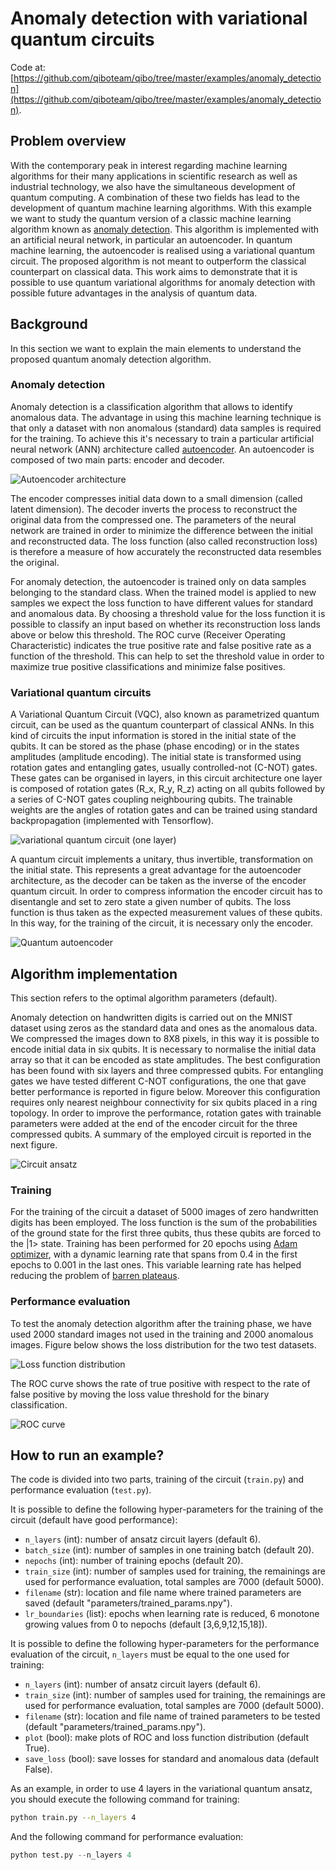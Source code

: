 # Anomaly detection with variational quantum circuits

Code at: [https://github.com/qiboteam/qibo/tree/master/examples/anomaly_detection](https://github.com/qiboteam/qibo/tree/master/examples/anomaly_detection).

## Problem overview

With the contemporary peak in interest regarding machine learning algorithms for their many applications in scientific research as well as industrial technology, we also have the simultaneous development of quantum computing. A combination of these two fields has lead to the development of quantum machine learning algorithms.
With this example we want to study the quantum version of a classic machine learning algorithm known as [anomaly detection](https://arxiv.org/abs/2007.02500). This algorithm is implemented with an artificial neural network, in particular an autoencoder. In quantum machine learning, the autoencoder is realised using a variational quantum circuit. The proposed algorithm is not meant to outperform the classical counterpart on classical data. This work aims to demonstrate that it is possible to use quantum variational algorithms for anomaly detection with possible future advantages in the analysis of quantum data.

## Background

In this section we want to explain the main elements to understand the proposed quantum anomaly detection algorithm.

### Anomaly detection

Anomaly detection is a classification algorithm that allows to identify anomalous data. The advantage in using this machine learning technique is that only a dataset with non anomalous (standard) data samples is required for the training.
To achieve this it's necessary to train a particular artificial neural network (ANN) architecture called [autoencoder](https://arxiv.org/abs/2003.05991). An autoencoder is composed of two main parts: encoder and decoder.

![Autoencoder architecture](images/Fig1.png)

The encoder compresses initial data down to a small dimension (called latent dimension). The decoder inverts the process to reconstruct the original data from the compressed one. The parameters of the neural network are trained in order to minimize the difference between the initial and reconstructed data. The loss function (also called reconstruction loss) is therefore a measure of how accurately the reconstructed data resembles the original.

For anomaly detection, the autoencoder is trained only on data samples belonging to the standard class. When the trained model is applied to new samples we expect the loss function to have different values for standard and anomalous data.
By choosing a threshold value for the loss function it is possible to classify an input based on whether its reconstruction loss lands above or below this threshold. The ROC curve (Receiver Operating Characteristic) indicates the true positive rate and false positive rate as a function of the threshold. This can help to set the threshold value in order to maximize true positive classifications and minimize false positives.

### Variational quantum circuits

A Variational Quantum Circuit (VQC), also known as parametrized quantum circuit, can be used as the quantum counterpart of classical ANNs. In this kind of circuits the input information is stored in the initial state of the qubits. It can be stored as the phase (phase encoding) or in the states amplitudes (amplitude encoding). The initial state is transformed using rotation gates and entangling gates, usually controlled-not (C-NOT) gates. These gates can be organised in layers, in this circuit architecture one layer is composed of rotation gates (R_x, R_y, R_z) acting on all qubits followed by a series of C-NOT gates coupling neighbouring qubits. The trainable weights are the angles of rotation gates and can be trained using standard backpropagation (implemented with Tensorflow).

![variational quantum circuit (one layer)](images/Fig2.png)

A quantum circuit implements a unitary, thus invertible, transformation on the initial state. This represents a great advantage for the autoencoder architecture, as the decoder can be taken as the inverse of the encoder quantum circuit. In order to compress information the encoder circuit has to disentangle and set to zero state a given number of qubits. The loss function is thus taken as the expected measurement values of these qubits. In this way, for the training of the circuit, it is necessary only the encoder.

![Quantum autoencoder](images/Fig3.png)

## Algorithm implementation

This section refers to the optimal algorithm parameters (default).

Anomaly detection on handwritten digits is carried out on the MNIST dataset using zeros as the standard data and ones as the anomalous data. We compressed the images down to 8X8 pixels, in this way it is possible to encode initial data in six qubits. It is necessary to normalise the initial data array so that it can be encoded as state amplitudes.
The best configuration has been found with six layers and three compressed qubits. For entangling gates we have tested different C-NOT configurations, the one that gave better performance is reported in figure below.
Moreover this configuration requires only nearest neighbour connectivity for six qubits placed in a ring topology. In order to improve the performance, rotation gates with trainable parameters were added at the end of the encoder circuit for the three compressed qubits. A summary of the employed circuit is reported in the next figure.

![Circuit ansatz](images/Fig4.png)

### Training

For the training of the circuit a dataset of 5000 images of zero handwritten digits has been employed. The loss function is the sum of the probabilities of the ground state for the first three qubits, thus these qubits are forced to the |1> state.
Training has been performed for 20 epochs using [Adam optimizer](https://arxiv.org/pdf/1412.6980.pdf), with a dynamic learning rate that spans from 0.4 in the first epochs to 0.001 in the last ones. This variable learning rate has helped reducing the problem of [barren plateaus](https://arxiv.org/pdf/1803.11173.pdf).

### Performance evaluation

To test the anomaly detection algorithm after the training phase, we have used 2000 standard images not used in the training and 2000 anomalous images. Figure below shows the loss distribution for the two test datasets.

![Loss function distribution](images/Fig5.png)

The ROC curve shows the rate of true positive with respect to the rate of false positive by moving the loss value threshold for the binary classification.

![ROC curve](images/Fig6.png)

## How to run an example?

The code is divided into two parts, training of the circuit (`train.py`) and performance evaluation (`test.py`).

It is possible to define the following hyper-parameters for the training of the circuit (default have good performance):
- `n_layers` (int): number of ansatz circuit layers (default 6).
- `batch_size` (int): number of samples in one training batch (default 20).
- `nepochs` (int): number of training epochs (default 20).
- `train_size` (int): number of samples used for training, the remainings are used for performance evaluation, total samples are 7000 (default 5000).
- `filename` (str): location and file name where trained parameters are saved (default "parameters/trained_params.npy").
- `lr_boundaries` (list): epochs when learning rate is reduced, 6 monotone growing values from 0 to nepochs (default [3,6,9,12,15,18]).

It is possible to define the following hyper-parameters for the performance evaluation of the circuit, `n_layers` must be equal to the one used for training:
- `n_layers` (int): number of ansatz circuit layers (default 6).
- `train_size` (int): number of samples used for training, the remainings are used for performance evaluation, total samples are 7000 (default 5000).
- `filename` (str): location and file name of trained parameters to be tested (default "parameters/trained_params.npy").
- `plot` (bool): make plots of ROC and loss function distribution (default True).
- `save_loss` (bool): save losses for standard and anomalous data (default False).

As an example, in order to use 4 layers in the variational quantum ansatz, you should execute the following command for training:

```bash
python train.py --n_layers 4
```
And the following command for performance evaluation:

```python
python test.py --n_layers 4
```
